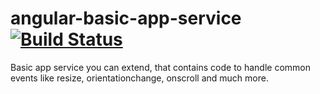 # angular-basic-app-service [![Build Status](https://travis-ci.org/sullinger/angular-basic-app-service.svg?branch=master)](https://travis-ci.org/sullinger/angular-basic-app-service)

Basic app service you can extend, that contains code to handle common events like resize, orientationchange, onscroll and much more.
